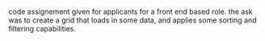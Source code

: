 code assignement given for applicants for a front end based role. the ask was to create a grid that loads in some data, and applies some sorting and filtering capabilities. 

